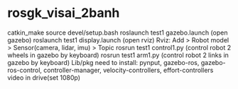 # rosgk_visai_2banh
catkin_make
source devel/setup.bash
roslaunch test1 gazebo.launch (open gazebo)
roslaunch test1 display.launch (open rviz)
Rviz: Add > Robot model > Sensor(camera, lidar, imu) > Topic 
rosrun test1 control1.py (control robot 2 wheels in gazebo by keyboard)
rosrun test1 arm1.py (control robot 2 links in gazebo by keyboard)
Lib/pkg need to install: pynput, gazebo-ros, gazebo-ros-control, controller-manager, velocity-controllers, effort-controllers
video in drive(set 1080p) 
